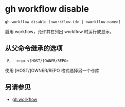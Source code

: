 # gh workflow disable

```
gh workflow disable [<workflow-id> | <workflow-name>]
```

启用 workflow，允许其在列出 workflow 时运行或显示。

## 从父命令继承的选项

`-R`, `--repo <[HOST/]OWNER/REPO>`

使用 [HOST/]OWNER/REPO 格式选择另一个仓库

## 另请参见

- [gh workflow](/gh_workflow)